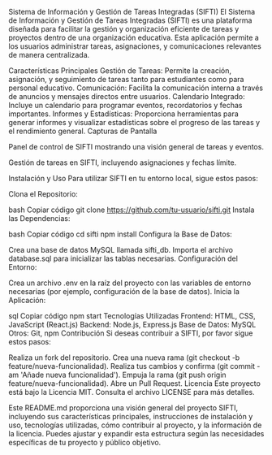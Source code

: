 Sistema de Información y Gestión de Tareas Integradas (SIFTI)
El Sistema de Información y Gestión de Tareas Integradas (SIFTI) es una plataforma diseñada para facilitar la gestión y organización eficiente de tareas y proyectos dentro de una organización educativa. Esta aplicación permite a los usuarios administrar tareas, asignaciones, y comunicaciones relevantes de manera centralizada.

Características Principales
Gestión de Tareas: Permite la creación, asignación, y seguimiento de tareas tanto para estudiantes como para personal educativo.
Comunicación: Facilita la comunicación interna a través de anuncios y mensajes directos entre usuarios.
Calendario Integrado: Incluye un calendario para programar eventos, recordatorios y fechas importantes.
Informes y Estadísticas: Proporciona herramientas para generar informes y visualizar estadísticas sobre el progreso de las tareas y el rendimiento general.
Capturas de Pantalla

Panel de control de SIFTI mostrando una visión general de tareas y eventos.


Gestión de tareas en SIFTI, incluyendo asignaciones y fechas límite.

Instalación y Uso
Para utilizar SIFTI en tu entorno local, sigue estos pasos:

Clona el Repositorio:

bash
Copiar código
git clone https://github.com/tu-usuario/sifti.git
Instala las Dependencias:

bash
Copiar código
cd sifti
npm install
Configura la Base de Datos:

Crea una base de datos MySQL llamada sifti_db.
Importa el archivo database.sql para inicializar las tablas necesarias.
Configuración del Entorno:

Crea un archivo .env en la raíz del proyecto con las variables de entorno necesarias (por ejemplo, configuración de la base de datos).
Inicia la Aplicación:

sql
Copiar código
npm start
Tecnologías Utilizadas
Frontend: HTML, CSS, JavaScript (React.js)
Backend: Node.js, Express.js
Base de Datos: MySQL
Otros: Git, npm
Contribución
Si deseas contribuir a SIFTI, por favor sigue estos pasos:

Realiza un fork del repositorio.
Crea una nueva rama (git checkout -b feature/nueva-funcionalidad).
Realiza tus cambios y confirma (git commit -am 'Añade nueva funcionalidad').
Empuja la rama (git push origin feature/nueva-funcionalidad).
Abre un Pull Request.
Licencia
Este proyecto está bajo la Licencia MIT. Consulta el archivo LICENSE para más detalles.

Este README.md proporciona una visión general del proyecto SIFTI, incluyendo sus características principales, instrucciones de instalación y uso, tecnologías utilizadas, cómo contribuir al proyecto, y la información de la licencia. Puedes ajustar y expandir esta estructura según las necesidades específicas de tu proyecto y público objetivo.
